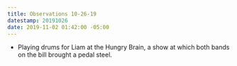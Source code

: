 ```yaml
---
title: Observations 10-26-19
datestamp: 20191026
date: 2019-11-02 01:42:00 -05:00
---
```


- Playing drums for Liam at the Hungry Brain, a show at which both bands on the bill brought a pedal steel.
